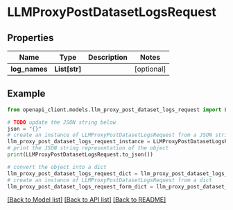 # LLMProxyPostDatasetLogsRequest


## Properties

Name | Type | Description | Notes
------------ | ------------- | ------------- | -------------
**log_names** | **List[str]** |  | [optional] 

## Example

```python
from openapi_client.models.llm_proxy_post_dataset_logs_request import LLMProxyPostDatasetLogsRequest

# TODO update the JSON string below
json = "{}"
# create an instance of LLMProxyPostDatasetLogsRequest from a JSON string
llm_proxy_post_dataset_logs_request_instance = LLMProxyPostDatasetLogsRequest.from_json(json)
# print the JSON string representation of the object
print(LLMProxyPostDatasetLogsRequest.to_json())

# convert the object into a dict
llm_proxy_post_dataset_logs_request_dict = llm_proxy_post_dataset_logs_request_instance.to_dict()
# create an instance of LLMProxyPostDatasetLogsRequest from a dict
llm_proxy_post_dataset_logs_request_form_dict = llm_proxy_post_dataset_logs_request.from_dict(llm_proxy_post_dataset_logs_request_dict)
```
[[Back to Model list]](../README.md#documentation-for-models) [[Back to API list]](../README.md#documentation-for-api-endpoints) [[Back to README]](../README.md)


